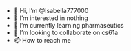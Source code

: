 - 👋 Hi, I’m @Isabella777000
- 👀 I’m interested in nothing
- 🌱 I’m currently learning pharmaseutics
- 💞️ I’m looking to collaborate on cs61a
- 📫 How to reach me 

<!---
Isabella777000/Isabella777000 is a ✨ special ✨ repository because its `README.md` (this file) appears on your GitHub profile.
You can click the Preview link to take a look at your changes.
--->
